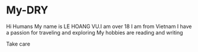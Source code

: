 # My-DRY
Hi Humans 
My name is LE HOANG VU.I am over 18
I am from Vietnam
I have a passion for traveling and exploring
My hobbies are reading and writing

Take care
